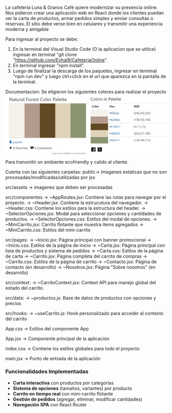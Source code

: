 La cafetería Luna & Granos Café quiere modernizar su presencia online. Nos pidieron
crear una aplicación web en React donde los clientes puedan ver la carta de productos,
armar pedidos simples y enviar consultas o reservas. El sitio debe verse bien en celulares y
transmitir una experiencia moderna y amigable

Para ingresar al proyecto se debe:
1) En la terminal del Visual Studio Code (O la aplicacion que se utilice) ingresar en terminal "git clone "https://github.com/Evhal9/CafeteriaOnline".
2) En terminal ingresar "npm install".
3) Luego de finalizar la descarga de los paquetes, ingresar en terminal "npm run dev" y luego ctrl+click en el url que aparezca en la pantalla de la terminal.


Documentacion:
Se eligieron los siguientes colores para realizar el proyecto
![alt text](PaletaColores.jpeg)
Para transmitir un ambiente ecofriendly y calido al cliente.


Cuenta con las siguientes carpetas:
public-> Imagenes estaticas que no son procesadas/modificadas/utilizadas por jsx

src/assets -> imagenes que deben ser procesadas 

src/componentes -> ~AppRoutes.jsx: Contiene las rutas para navegar por el proyecto.
                -> ~Header.jsx: Contiene la estrucutura del navegador.
                -> ~Header.css: Contiene los estilos para la estructura del header.
                -> ~SelectorOpciones.jsx: Modal para seleccionar opciones y cantidades de productos.
                -> ~SelectorOpciones.css: Estilos del modal de opciones.
                -> ~MiniCarrito.jsx: Carrito flotante que muestra items agregados
                -> ~MiniCarrito.css: Estilos del mini-carrito

src/pages:  -> ~Inicio.jsx: Página principal con banner promocional
            -> ~Inicio.css: Estilos de la página de inicio
            -> ~Carta.jsx: Página principal con lista de productos y sistema de pedidos
            -> ~Carta.css: Estilos de la página de carta
            -> ~Carrito.jsx: Página completa del carrito de compras
            -> ~Carrito.css: Estilos de la página de carrito
            -> ~Contacto.jsx: Página de contacto (en desarrollo)
            -> ~Nosotros.jsx: Página "Sobre nosotros" (en desarrollo)

src/context:    -> ~CarritoContext.jsx: Context API para manejo global del estado del carrito.

src/data:   -> ~productos.js: Base de datos de productos con opciones y precios

src/hooks:  -> ~useCarrito.js: Hook personalizado para acceder al contexto del carrito

App.css -> Estilos del componente App

App.jsx -> Componente principal de la aplicación

index.css -> Contiene los estilos globales para todo el proyecto

main.jsx -> Punto de entrada de la aplicación

### Funcionalidades Implementadas

- **Carta interactiva** con productos por categorías
- **Sistema de opciones** (tamaños, variantes) por producto
- **Carrito en tiempo real** con mini-carrito flotante
- **Gestión de pedidos** (agregar, eliminar, modificar cantidades)
- **Navegación SPA** con React Router